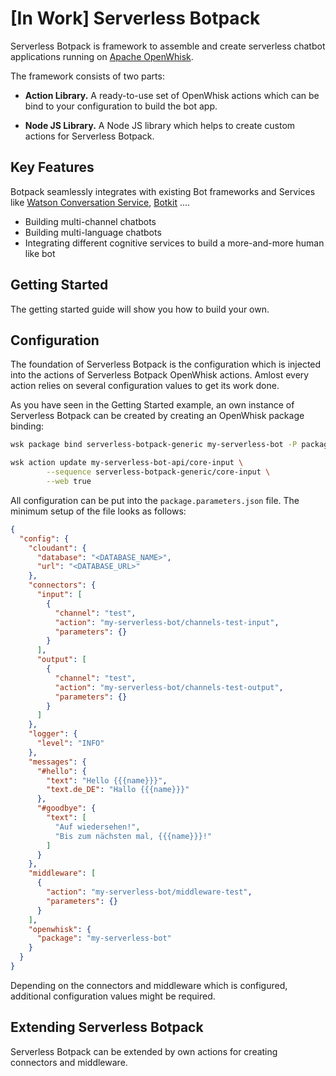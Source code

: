 # [In Work] Serverless Botpack

Serverless Botpack is framework to assemble and create serverless chatbot applications running on [Apache OpenWhisk](https://openwhisk.incubator.apache.org/).

The framework consists of two parts:

* **Action Library.** A ready-to-use set of OpenWhisk actions which can be bind to your configuration to build the bot app.

* **Node JS Library.** A Node JS library which helps to create custom actions for Serverless Botpack.

## Key Features

Botpack seamlessly integrates with existing Bot frameworks and Services like [Watson Conversation Service](http://todo), [Botkit](http://) ....

* Building multi-channel chatbots
* Building multi-language chatbots
* Integrating different cognitive services to build a more-and-more human like bot

## Getting Started

The getting started guide will show you how to build your own.

## Configuration

The foundation of Serverless Botpack is the configuration which is injected into the actions of Serverless Botpack OpenWhisk actions. Amlost every action relies on several configuration values to get its work done.

As you have seen in the Getting Started example, an own instance of Serverless Botpack can be created by creating an OpenWhisk package binding:

```bash
wsk package bind serverless-botpack-generic my-serverless-bot -P package.parameters.json

wsk action update my-serverless-bot-api/core-input \
        --sequence serverless-botpack-generic/core-input \
        --web true
```

All configuration can be put into the `package.parameters.json` file. The minimum setup of the file looks as follows:

```json
{
  "config": {
    "cloudant": {
      "database": "<DATABASE_NAME>",
      "url": "<DATABASE_URL>"
    },
    "connectors": {
      "input": [
        {
          "channel": "test",
          "action": "my-serverless-bot/channels-test-input",
          "parameters": {}
        }
      ],
      "output": [
        {
          "channel": "test",
          "action": "my-serverless-bot/channels-test-output",
          "parameters": {}
        }
      ]
    },
    "logger": {
      "level": "INFO"
    },
    "messages": {
      "#hello": {
        "text": "Hello {{{name}}}",
        "text.de_DE": "Hallo {{{name}}}"
      },
      "#goodbye": {
        "text": [
          "Auf wiedersehen!",
          "Bis zum nächsten mal, {{{name}}}!"
        ]
      }
    },
    "middleware": [
      {
        "action": "my-serverless-bot/middleware-test",
        "parameters": {}
      } 
    ],
    "openwhisk": {
      "package": "my-serverless-bot"
    }
  }
}
```

Depending on the connectors and middleware which is configured, additional configuration values might be required.

## Extending Serverless Botpack

Serverless Botpack can be extended by own actions for creating connectors and middleware.
